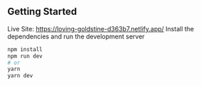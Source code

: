 ## Getting Started
Live Site: https://loving-goldstine-d363b7.netlify.app/
Install the dependencies and run the development server

```bash
npm install
npm run dev
# or
yarn
yarn dev
```
